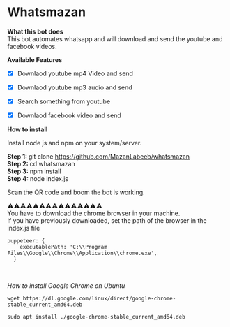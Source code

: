 # Whatsmazan
**What this bot does**
<br>
This bot automates whatsapp and will download and send the youtube and facebook videos.
<br>

**Available Features**


- [x]  Downlaod youtube mp4 Video and send
- [x]  Downlaod youtube mp3 audio and send
- [x]  Search something from youtube
- [x]  Downlaod facebook video and send


**How to install**

Install node js and npm on your system/server. 

<b>Step 1:  </b>git clone https://github.com/MazanLabeeb/whatsmazan <br>
<b>Step 2: </b> cd whatsmazan <br>
<b>Step 3: </b> npm install <br>
<b>Step 4:  </b>node index.js <br>

Scan the QR code and boom the bot is working.

⚠️⚠️⚠️⚠️⚠️⚠️⚠️⚠️⚠️⚠️⚠️⚠️⚠️⚠️⚠️<br>
You have to download the chrome browser in your machine. 
<br>
If you have previously downloaded, set the path of the browser in the index.js file
```
puppeteer: {
    executablePath: 'C:\\Program Files\\Google\\Chrome\\Application\\chrome.exe',
  }
  ```
<br>

*How to install Google Chrome on Ubuntu*

```
wget https://dl.google.com/linux/direct/google-chrome-stable_current_amd64.deb
```

```
sudo apt install ./google-chrome-stable_current_amd64.deb
```

